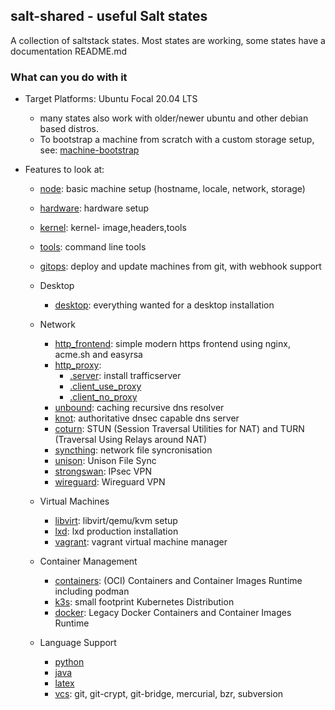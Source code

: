 ## salt-shared - useful Salt states

A collection of saltstack states. Most states are working,
some states have a documentation README.md

### What can you do with it

* Target Platforms: Ubuntu Focal 20.04 LTS
    * many states also work with older/newer ubuntu and other debian based distros.
    * To bootstrap a machine from scratch with a custom storage setup, see:
      [machine-bootstrap](https://github.com/wuxxin/machine-bootstrap)

* Features to look at:
    * [node](node): basic machine setup (hostname, locale, network, storage)
    * [hardware](hardware): hardware setup
    * [kernel](kernel): kernel- image,headers,tools
    * [tools](tools): command line tools
    * [gitops](gitops): deploy and update machines from git, with webhook support

    * Desktop
        * [desktop](desktop): everything wanted for a desktop installation

    * Network
        * [http_frontend](http_frontend): simple modern https frontend using nginx, acme.sh and easyrsa
        * [http_proxy](http_proxy):
            * [.server](http_proxy/server.sls): install trafficserver
            * [.client_use_proxy](http_proxy/client_use_proxy.sls)
            * [.client_no_proxy](http_proxy/client_no_proxy.sls)
        * [unbound](unbound): caching recursive dns resolver
        * [knot](knot): authoritative dnsec capable dns server
        * [coturn](coturn): STUN (Session Traversal Utilities for NAT) and TURN (Traversal Using Relays
 around NAT)
        * [syncthing](syncthing): network file syncronisation
        * [unison](unison): Unison File Sync
        * [strongswan](strongswan): IPsec VPN
        * [wireguard](wireguard): Wireguard VPN

    * Virtual Machines
        * [libvirt](libvirt): libvirt/qemu/kvm setup
        * [lxd](lxd): lxd production installation
        * [vagrant](vagrant): vagrant virtual machine manager

    * Container Management
        * [containers](containers): (OCI) Containers and Container Images Runtime including podman
        * [k3s](k3s): small footprint Kubernetes Distribution
        * [docker](docker): Legacy Docker Containers and Container Images Runtime

    * Language Support
        * [python](python)
        * [java](java)
        * [latex](latex)
        * [vcs](vcs): git, git-crypt, git-bridge, mercurial, bzr, subversion
